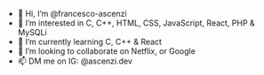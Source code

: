 - 👋 Hi, I’m @francesco-ascenzi
- 👀 I’m interested in C, C++, HTML, CSS, JavaScript, React, PHP & MySQLi
- 🌱 I’m currently learning C, C++ & React
- 💞️ I’m looking to collaborate on Netflix, or Google
- 📫 DM me on IG: @ascenzi.dev

